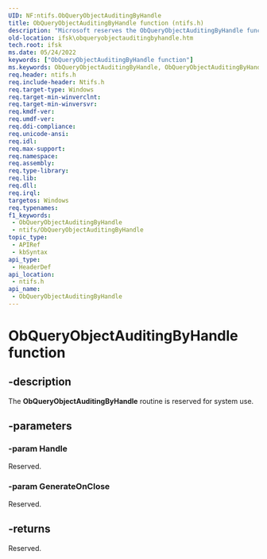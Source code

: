 ```yaml
---
UID: NF:ntifs.ObQueryObjectAuditingByHandle
title: ObQueryObjectAuditingByHandle function (ntifs.h)
description: "Microsoft reserves the ObQueryObjectAuditingByHandle function for internal use only. Don't use this function in your code."
old-location: ifsk\obqueryobjectauditingbyhandle.htm
tech.root: ifsk
ms.date: 05/24/2022
keywords: ["ObQueryObjectAuditingByHandle function"]
ms.keywords: ObQueryObjectAuditingByHandle, ObQueryObjectAuditingByHandle function [Installable File System Drivers], ifsk.obqueryobjectauditingbyhandle, ntifs/ObQueryObjectAuditingByHandle, obref_1fb6339d-82a7-4c0f-bcaf-001886ebd898.xml
req.header: ntifs.h
req.include-header: Ntifs.h
req.target-type: Windows
req.target-min-winverclnt: 
req.target-min-winversvr: 
req.kmdf-ver: 
req.umdf-ver: 
req.ddi-compliance: 
req.unicode-ansi: 
req.idl: 
req.max-support: 
req.namespace: 
req.assembly: 
req.type-library: 
req.lib: 
req.dll: 
req.irql: 
targetos: Windows
req.typenames: 
f1_keywords:
 - ObQueryObjectAuditingByHandle
 - ntifs/ObQueryObjectAuditingByHandle
topic_type:
 - APIRef
 - kbSyntax
api_type:
 - HeaderDef
api_location:
 - ntifs.h
api_name:
 - ObQueryObjectAuditingByHandle
---
```


# ObQueryObjectAuditingByHandle function

## -description

The **ObQueryObjectAuditingByHandle** routine is reserved for system use.

## -parameters

### -param Handle

Reserved.

### -param GenerateOnClose

Reserved.

## -returns

Reserved.
